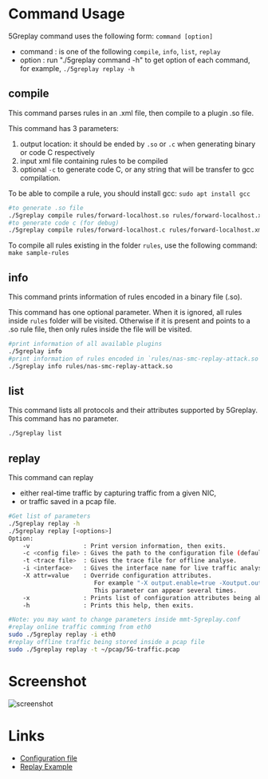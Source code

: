 # Command Usage

5Greplay command uses the following form: `command [option]`

 - command : is one of the following `compile`, `info`, `list`, `replay`
 - option  : run "./5greplay command -h" to get option of each command, for example, `./5greplay replay -h`
 

## compile
This command parses rules in an .xml file, then compile to a plugin .so file.

This command has 3 parameters:

1. output location: it should be ended by `.so` or `.c` when generating binary or code C respectively
2. input xml file containing rules to be compiled
3. optional `-c` to generate code C, or any string that will be transfer to gcc compilation.

To be able to compile a rule, you should install gcc: `sudo apt install gcc`

```bash
#to generate .so file
./5greplay compile rules/forward-localhost.so rules/forward-localhost.xml
#to generate code c (for debug)
./5greplay compile rules/forward-localhost.c rules/forward-localhost.xml -c
```

To compile all rules existing in the folder `rules`, use the following command: `make sample-rules`

## info

This command prints information of rules encoded in a binary file (.so).

This command has one optional parameter. When it is ignored, all rules inside `rules` folder will be visited.
Otherwise if it is present and points to a .so rule file, then only rules inside the file will be visited.

```bash
#print information of all available plugins
./5greplay info
#print information of rules encoded in `rules/nas-smc-replay-attack.so`
./5greplay info rules/nas-smc-replay-attack.so
```

## list

This command lists all protocols and their attributes supported by 5Greplay. This command has no parameter.

```bash
./5greplay list
```

## replay 

This command can replay
 
- either real-time traffic by capturing traffic from a given NIC,
- or traffic saved in a pcap file.

```bash
#Get list of parameters
./5greplay replay -h
./5greplay replay [<options>]
Option:
	-v               : Print version information, then exits.
	-c <config file> : Gives the path to the configuration file (default: ./5greplay.conf).
	-t <trace file>  : Gives the trace file for offline analyse.
	-i <interface>   : Gives the interface name for live traffic analysis.
	-X attr=value    : Override configuration attributes.
	                    For example "-X output.enable=true -Xoutput.output-dir=/tmp/" will enable output to file and change output directory to /tmp.
	                    This parameter can appear several times.
	-x               : Prints list of configuration attributes being able to be used with -X, then exits.
	-h               : Prints this help, then exits.

#Note: you may want to change parameters inside mmt-5greplay.conf
#replay online traffic comming from eth0
sudo ./5greplay replay -i eth0
#replay offline traffic being stored inside a pcap file
sudo ./5greplay replay -t ~/pcap/5G-traffic.pcap 
```

# Screenshot

![screenshot](screenshot.gif)

# Links

- [Configuration file](../configuration-file)
- [Replay Example](../../tutorial/replay-open5gs)
